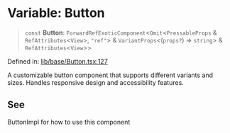 # Variable: Button

> `const` **Button**: `ForwardRefExoticComponent`\<`Omit`\<`PressableProps` & `RefAttributes`\<`View`\>, `"ref"`\> & `VariantProps`\<(`props?`) => `string`\> & `RefAttributes`\<`View`\>\>

Defined in: [lib/base/Button.tsx:127](https://github.com/aldesgroup/goaldn/blob/850e22fffd19501920628173674ada43cba9a29a/lib/base/Button.tsx#L127)

A customizable button component that supports different variants and sizes.
Handles responsive design and accessibility features.

## See

ButtonImpl for how to use this component
